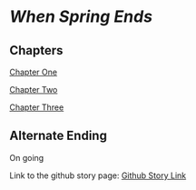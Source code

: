 # **_When Spring Ends_**

## Chapters
[Chapter One](Chapter01.md)

[Chapter Two](Chapter02.md)

[Chapter Three](Chapter03.md)
## Alternate Ending
On going 


Link to the github story page: [Github Story Link](https://carlpagayonan.github.io/github-story-2019/)